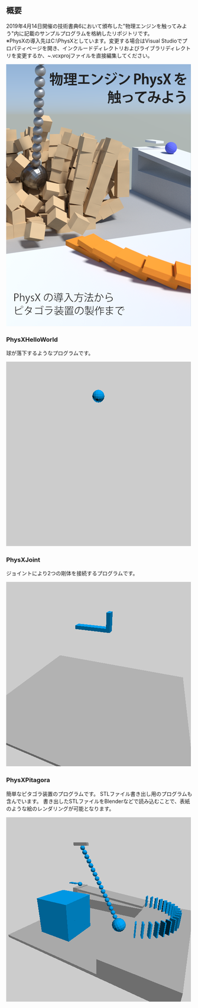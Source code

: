 ## 概要
2019年4月14日開催の技術書典6において頒布した"物理エンジンを触ってみよう"内に記載のサンプルプログラムを格納したリポジトリです。  
※PhysXの導入先はC:\PhysXとしています。変更する場合はVisual Studioでプロパティページを開き、インクルードディレクトリおよびライブラリディレクトリを変更するか、~.vcxprojファイルを直接編集してください。

![cover](./cover.png)  

### PhysXHelloWorld  

球が落下するようなプログラムです。

![PhysXHelloWorld_gif](./gif/PhysXHelloWorld.gif)  

### PhysXJoint

ジョイントにより2つの剛体を接続するプログラムです。

![PhysXHelloWorld_gif](./gif/PhysXJoint.gif)  

### PhysXPitagora

簡単なピタゴラ装置のプログラムです。
STLファイル書き出し用のプログラムも含んでいます。
書き出したSTLファイルをBlenderなどで読み込むことで、表紙のような絵のレンダリングが可能となります。

![PhysXHelloWorld_gif](./gif/PhysXPitagora.gif)  

